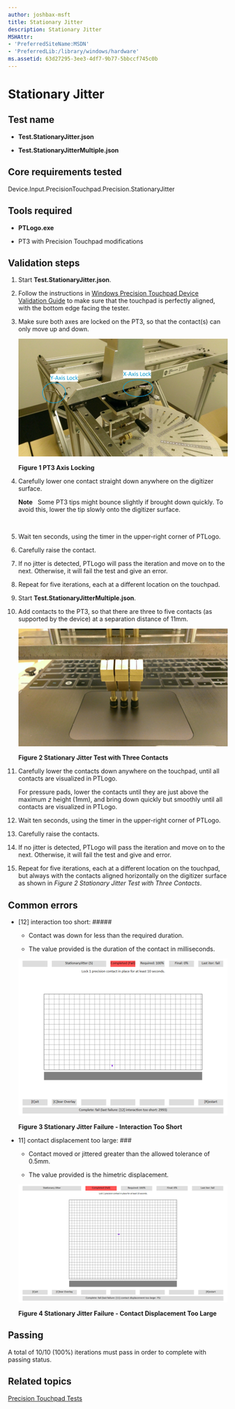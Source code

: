 ```yaml
---
author: joshbax-msft
title: Stationary Jitter
description: Stationary Jitter
MSHAttr:
- 'PreferredSiteName:MSDN'
- 'PreferredLib:/library/windows/hardware'
ms.assetid: 63d27295-3ee3-4df7-9b77-5bbccf745c0b
---
```


# Stationary Jitter


## Test name


-   **Test.StationaryJitter.json**

-   **Test.StationaryJitterMultiple.json**

## Core requirements tested


Device.Input.PrecisionTouchpad.Precision.StationaryJitter

## Tools required


-   **PTLogo.exe**

-   PT3 with Precision Touchpad modifications

## Validation steps


1.  Start **Test.StationaryJitter.json**.

2.  Follow the instructions in [Windows Precision Touchpad Device Validation Guide](windows-precision-touchpad-device-validation-guide.md#gen) to make sure that the touchpad is perfectly aligned, with the bottom edge facing the tester.

3.  Make sure both axes are locked on the PT3, so that the contact(s) can only move up and down.

    ![pt3 axis locking](images/hck-winb-pt3axislocking.jpg)

    **Figure 1 PT3 Axis Locking**

4.  Carefully lower one contact straight down anywhere on the digitizer surface.

    **Note**  
    Some PT3 tips might bounce slightly if brought down quickly. To avoid this, lower the tip slowly onto the digitizer surface.

     

5.  Wait ten seconds, using the timer in the upper-right corner of PTLogo.

6.  Carefully raise the contact.

7.  If no jitter is detected, PTLogo will pass the iteration and move on to the next. Otherwise, it will fail the test and give an error.

8.  Repeat for five iterations, each at a different location on the touchpad.

9.  Start **Test.StationaryJitterMultiple.json**.

10. Add contacts to the PT3, so that there are three to five contacts (as supported by the device) at a separation distance of 11mm.

    ![stationary jitter test - 3 contacts](images/hck-winb-stationaryjittertest3contacts.jpg)

    **Figure 2 Stationary Jitter Test with Three Contacts**

11. Carefully lower the contacts down anywhere on the touchpad, until all contacts are visualized in PTLogo.

    For pressure pads, lower the contacts until they are just above the maximum *z* height (1mm), and bring down quickly but smoothly until all contacts are visualized in PTLogo.

12. Wait ten seconds, using the timer in the upper-right corner of PTLogo.

13. Carefully raise the contacts.

14. If no jitter is detected, PTLogo will pass the iteration and move on to the next. Otherwise, it will fail the test and give and error.

15. Repeat for five iterations, each at a different location on the touchpad, but always with the contacts aligned horizontally on the digitizer surface as shown in *Figure 2 Stationary Jitter Test with Three Contacts*.

## Common errors


-   \[12\] interaction too short: \#\#\#\#\#

    -   Contact was down for less than the required duration.

    -   The value provided is the duration of the contact in milliseconds.

    ![stationary jitter interaction too short](images/hck-winb-stationaryjitteryfailure-interactiontooshort.png)

    **Figure 3 Stationary Jitter Failure - Interaction Too Short**

-   11\] contact displacement too large: \#\#\#

    -   Contact moved or jittered greater than the allowed tolerance of 0.5mm.

    -   The value provided is the himetric displacement.

    ![stationary jitter failure contact displacement](images/hck-winb-stationaryjitterfailure-contactdisplacementtoolarge.png)

    **Figure 4 Stationary Jitter Failure - Contact Displacement Too Large**

## Passing


A total of 10/10 (100%) iterations must pass in order to complete with passing status.

## Related topics


[Precision Touchpad Tests](precision-touchpad-tests.md)

 

 







